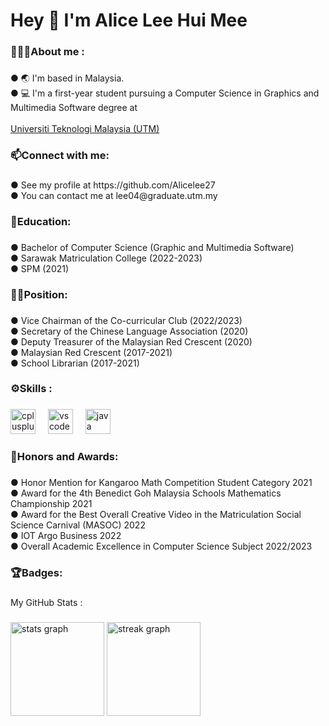<h1 align="left">Hey 👋 I'm Alice Lee Hui Mee</h1>

###

<h3 align="left">👩🏻‍💻About me :</h3>

###

<p align="left">● 🌏 I'm based in Malaysia.<br>● 💻 I'm a first-year student pursuing a Computer Science in Graphics and Multimedia Software degree at<br><br><a href="https://www.utm.my/" target="_blank">Universiti Teknologi Malaysia (UTM)</a></p>

###

<h3 align="left">📫Connect with me:</h3>

###

<p align="left">● See my profile at https://github.com/Alicelee27<br>● You can contact me at lee04@graduate.utm.my</p>

###

<h3 align="left">📖Education:</h3>

###

<p align="left">● Bachelor of Computer Science (Graphic and Multimedia Software)<br>● Sarawak Matriculation College (2022-2023)<br>● SPM (2021)</p>

###

<h3 align="left">👩🏻Position:</h3>

###

<p align="left">● Vice Chairman of the Co-curricular Club (2022/2023)<br>● Secretary of the Chinese Language Association (2020)<br>● Deputy Treasurer of the Malaysian Red Crescent (2020)<br>● Malaysian Red Crescent (2017-2021)<br>● School Librarian (2017-2021)</p>

###

<h3 align="left">⚙️Skills :</h3>

###

<div align="left">
  <img src="https://cdn.jsdelivr.net/gh/devicons/devicon/icons/cplusplus/cplusplus-original.svg" height="40" alt="cplusplus logo"  />
  <img width="12" />
  <img src="https://cdn.jsdelivr.net/gh/devicons/devicon/icons/vscode/vscode-original.svg" height="40" alt="vscode logo"  />
  <img width="12" />
  <img src="https://cdn.jsdelivr.net/gh/devicons/devicon/icons/java/java-original.svg" height="40" alt="java logo"  />
</div>

###

<h3 align="left">🏅Honors and Awards:</h3>

###

<p align="left">● Honor Mention for Kangaroo Math Competition Student Category 2021<br>● Award for the 4th Benedict Goh Malaysia Schools Mathematics Championship 2021<br>● Award for the Best Overall Creative Video in the Matriculation Social Science Carnival (MASOC) 2022<br>● IOT Argo Business 2022<br>● Overall Academic Excellence in Computer Science Subject 2022/2023</p>

###

<h3 align="left">🏆Badges:</h3>

###

<p align="left">My GitHub Stats :</p>

###

<div align="left">
  <img src="https://github-readme-stats.vercel.app/api?username=Alicelee27&hide_title=false&hide_rank=false&show_icons=true&include_all_commits=true&count_private=true&disable_animations=false&theme=dracula&locale=en&hide_border=false&order=1" height="150" alt="stats graph"  />
  <img src="https://streak-stats.demolab.com?user=Alicelee27&locale=en&mode=daily&theme=dracula&hide_border=false&border_radius=5&order=3" height="150" alt="streak graph"  />
</div>

###
